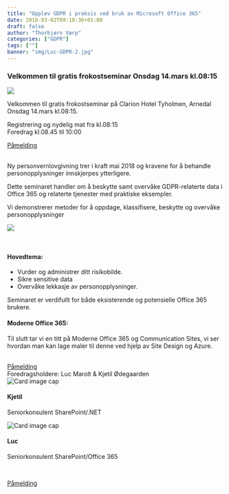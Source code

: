 ```yaml
---
title: "Opplev GDPR i praksis ved bruk av Microsoft Office 365"
date: 2018-03-02T09:10:36+01:00
draft: false
author: "Thorbjørn Værp"
categories: ["GDPR"]
tags: [""]
banner: "img/Luc-GDPR-2.jpg"
---
```


 
### Velkommen til gratis frokostseminar Onsdag 14.mars kl.08:15 

<a href="https://www.eventbrite.com/e/opplev-gdpr-i-praksis-ved-bruk-av-moderne-microsoft-office-365-tickets-43304831918"><img class="img-fluid mt-3 mb-3" src="/img/frokostseminar.png" /></a> <br>

Velkommen til gratis frokostseminar på Clarion Hotel Tyholmen, Arnedal Onsdag 14.mars kl.08:15. 

Registrering og nydelig mat fra kl.08:15 <br>
Foredrag kl.08.45 til 10:00 

<a class="btn btn-primary btn-full" href="https://www.eventbrite.com/e/opplev-gdpr-i-praksis-ved-bruk-av-moderne-microsoft-office-365-tickets-43304831918" role="button">Påmelding</a>  


<br>
Ny personvernlovgivning trer i kraft mai 2018 og kravene for å behandle personopplysninger innskjerpes ytterligere. 

Dette seminaret handler om å beskytte samt overvåke GDPR-relaterte data i Office 365 og relaterte tjenester med praktiske eksempler.

Vi demonstrerer metoder for å oppdage, klassifisere, beskytte og overvåke personopplysninger 

<a href="https://www.eventbrite.com/e/opplev-gdpr-i-praksis-ved-bruk-av-moderne-microsoft-office-365-tickets-43304831918"><img class="img-fluid mt-3 mb-3" src="/img/gdpr3.jpg" /></a> <br>

<br>  

#### Hovedtema:

* Vurder og administrer ditt risikobilde. 
* Sikre sensitive data
* Overvåke lekkasje av personopplysninger. 

Seminaret er verdifullt for både eksisterende og potensielle Office 365 brukere.



#### Moderne Office 365:

Til slutt tar vi en titt på Moderne Office 365 og Communication Sites, vi ser hvordan man kan lage maler til denne ved hjelp av Site Design og Azure.

<br>
<a class="btn btn-primary btn-full" href="https://www.eventbrite.com/e/opplev-gdpr-i-praksis-ved-bruk-av-moderne-microsoft-office-365-tickets-43304831918" role="button">Påmelding</a>  
<br>
Foredragsholdere: Luc Marolt & Kjetil Ødegaarden

<div class="container">
<div class="row mt-5">

<!--KJETIL Ø BILDE-->
<div class="col-sm-6 col-md-4 col-lg-4" >
    <div class="card personkort" data-toggle="modal" data-target=".kjetil-o">
        <img class="card-img-top img-profil" src="/img/people/kjetil-o.jpg" alt="Card image cap">
        <div class="card-body">
            <h4 class="card-title text-center">Kjetil</h4>
            <p class="card-subtitle text-center">Seniorkonsulent SharePoint/.NET</p>
        </div>
    </div>
</div>
<!--KJETIL Ø SLUTT-->

<!--LUC BILDE-->
<div class="col-sm-6 col-md-4 col-lg-4">
    <div class="card personkort" data-toggle="modal" data-target=".luc">
        <img class="card-img-top img-profil" src="/img/people/luc.jpg" alt="Card image cap">
        <div class="card-body">
            <h4 class="card-title text-center">Luc</h4>
            <p class="card-subtitle text-center">Seniorkonsulent SharePoint/Office 365</p>
        </div>
    </div>
</div>
<!--LUC SLUTT-->

</div></div>


<br>

<a class="btn btn-primary btn-full" href="https://www.eventbrite.com/e/opplev-gdpr-i-praksis-ved-bruk-av-moderne-microsoft-office-365-tickets-43304831918" role="button">Påmelding</a>  
